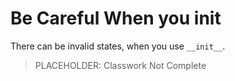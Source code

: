 # Be Careful When you init

There can be invalid states, when you use `__init__`.

  > PLACEHOLDER: Classwork Not Complete

